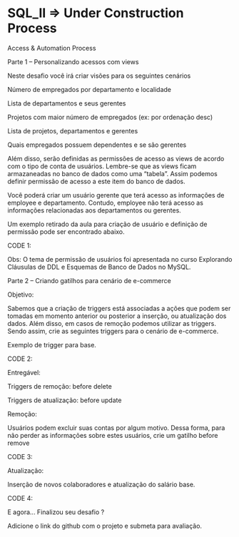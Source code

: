 # SQL_II  =>  Under Construction Process


Access &amp; Automation Process

Parte 1 – Personalizando acessos com views 

Neste desafio você irá criar visões para os seguintes cenários 

Número de empregados por departamento e localidade 

Lista de departamentos e seus gerentes 

Projetos com maior número de empregados (ex: por ordenação desc) 

Lista de projetos, departamentos e gerentes 

Quais empregados possuem dependentes e se são gerentes 

 

Além disso, serão definidas as permissões de acesso as views de acordo com o tipo de conta de usuários. Lembre-se que as views ficam armazaneadas no banco de dados como uma “tabela”. Assim podemos definir permissão de acesso a este item do banco de dados.  

 

Você poderá criar um usuário gerente que terá acesso as informações de employee e departamento. Contudo, employee não terá acesso as informações relacionadas aos departamentos ou gerentes. 

Um exemplo retirado da aula para criação de usuário e definição de permissão pode ser encontrado abaixo. 

CODE 1:

Obs: O tema de permissão de usuários foi apresentada no curso Explorando Cláusulas de DDL e Esquemas de Banco de Dados no MySQL. 

  

Parte 2 – Criando gatilhos para cenário de e-commerce 

Objetivo: 

Sabemos que a criação de triggers está associadas a ações que podem ser tomadas em momento anterior ou posterior a inserção, ou atualização dos dados. Além disso, em casos de remoção podemos utilizar as triggers. Sendo assim, crie as seguintes triggers para o cenário de e-commerce. 

 

Exemplo de trigger para base.

CODE 2:

Entregável: 

Triggers de remoção: before delete 

Triggers de atualização: before update 

 

Remoção:  

Usuários podem excluir suas contas por algum motivo. Dessa forma, para não perder as informações sobre estes usuários, crie um gatilho before remove 

CODE 3:

Atualização:  

Inserção de novos colaboradores e atualização do salário base. 

CODE 4:

E agora... Finalizou seu desafio ? 

Adicione o link do github com o projeto e submeta para avaliação. 
